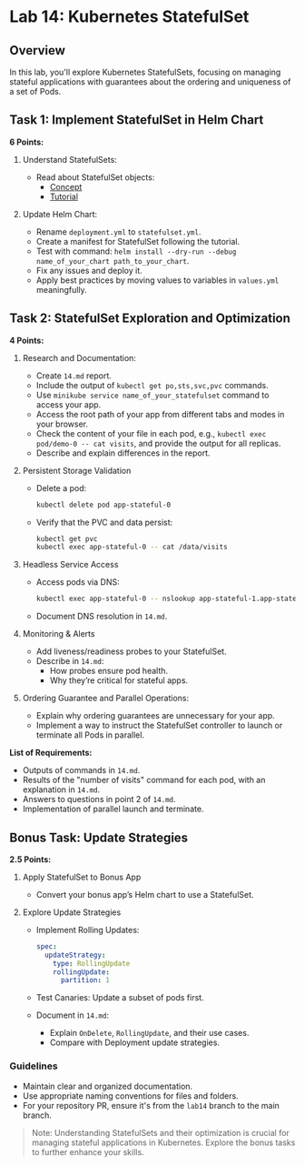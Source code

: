 # Lab 14: Kubernetes StatefulSet

## Overview

In this lab, you'll explore Kubernetes StatefulSets, focusing on managing stateful applications with guarantees about the ordering and uniqueness of a set of Pods.

## Task 1: Implement StatefulSet in Helm Chart

**6 Points:**

1. Understand StatefulSets:
   - Read about StatefulSet objects:
     - [Concept](https://kubernetes.io/docs/concepts/workloads/controllers/statefulset/)
     - [Tutorial](https://kubernetes.io/docs/tutorials/stateful-application/basic-stateful-set/)

2. Update Helm Chart:
   - Rename `deployment.yml` to `statefulset.yml`.
   - Create a manifest for StatefulSet following the tutorial.
   - Test with command: `helm install --dry-run --debug name_of_your_chart path_to_your_chart`.
   - Fix any issues and deploy it.
   - Apply best practices by moving values to variables in `values.yml` meaningfully.

## Task 2: StatefulSet Exploration and Optimization

**4 Points:**

1. Research and Documentation:
   - Create `14.md` report.
   - Include the output of `kubectl get po,sts,svc,pvc` commands.
   - Use `minikube service name_of_your_statefulset` command to access your app.
   - Access the root path of your app from different tabs and modes in your browser.
   - Check the content of your file in each pod, e.g., `kubectl exec pod/demo-0 -- cat visits`, and provide the output for all replicas.
   - Describe and explain differences in the report.

2. Persistent Storage Validation
   - Delete a pod:

     ```bash
     kubectl delete pod app-stateful-0
     ```

   - Verify that the PVC and data persist:

     ```bash
     kubectl get pvc
     kubectl exec app-stateful-0 -- cat /data/visits
     ```

3. Headless Service Access
   - Access pods via DNS:

     ```bash
     kubectl exec app-stateful-0 -- nslookup app-stateful-1.app-stateful
     ```

   - Document DNS resolution in `14.md`.

4. Monitoring & Alerts
   - Add liveness/readiness probes to your StatefulSet.
   - Describe in `14.md`:
     - How probes ensure pod health.
     - Why they’re critical for stateful apps.

5. Ordering Guarantee and Parallel Operations:
   - Explain why ordering guarantees are unnecessary for your app.
   - Implement a way to instruct the StatefulSet controller to launch or terminate all Pods in parallel.

**List of Requirements:**

- Outputs of commands in `14.md`.
- Results of the "number of visits" command for each pod, with an explanation in `14.md`.
- Answers to questions in point 2 of `14.md`.
- Implementation of parallel launch and terminate.

## Bonus Task: Update Strategies

**2.5 Points:**

1. Apply StatefulSet to Bonus App
   - Convert your bonus app’s Helm chart to use a StatefulSet.

2. Explore Update Strategies
   - Implement Rolling Updates:

     ```yaml
     spec:
       updateStrategy:
         type: RollingUpdate
         rollingUpdate:
           partition: 1
     ```

   - Test Canaries:
     Update a subset of pods first.

   - Document in `14.md`:
     - Explain `OnDelete`, `RollingUpdate`, and their use cases.
     - Compare with Deployment update strategies.

### Guidelines

- Maintain clear and organized documentation.
- Use appropriate naming conventions for files and folders.
- For your repository PR, ensure it's from the `lab14` branch to the main branch.

> Note: Understanding StatefulSets and their optimization is crucial for managing stateful applications in Kubernetes. Explore the bonus tasks to further enhance your skills.
